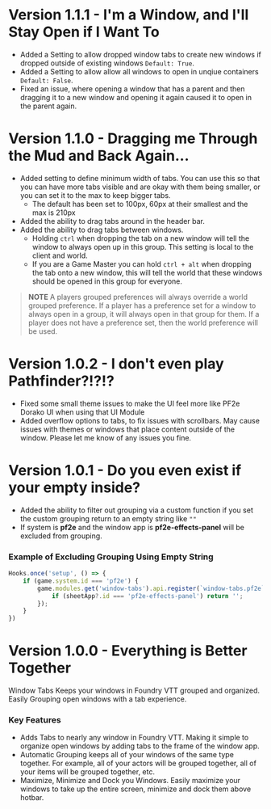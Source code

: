 # Version 1.1.1 - I'm a Window, and I'll Stay Open if I Want To
- Added a Setting to allow dropped window tabs to create new windows if dropped outside of existing windows `Default: True`.
- Added a Setting to allow allow all windows to open in unqiue containers `Default: False`.
- Fixed an issue, where opening a window that has a parent and then dragging it to a new window and opening it again caused it to open in the parent again.

# Version 1.1.0 - Dragging me Through the Mud and Back Again...
- Added setting to define minimum width of tabs. You can use this so that you can have more tabs visible and are okay with them being smaller, or you can set it to the max to keep bigger tabs.
  - The default has been set to 100px, 60px at their smallest and the max is 210px
- Added the ability to drag tabs around in the header bar.
- Added the ability to drag tabs between windows.
  - Holding `ctrl` when dropping the tab on a new window will tell the window to always open up in this group. This setting is local to the client and world.
  - If you are a Game Master you can hold `ctrl + alt` when dropping the tab onto a new window, this will tell the world that these windows should be opened in this group for everyone.

> **NOTE** A players grouped preferences will always override a world grouped preference. If a player has a preference set for a window to always open in a group, it will always open in that group for them. If a player does not have a preference set, then the world preference will be used.

# Version 1.0.2 - I don't even play Pathfinder?!?!?
- Fixed some small theme issues to make the UI feel more like PF2e Dorako UI when using that UI Module
- Added overflow options to tabs, to fix issues with scrollbars. May cause issues with themes or windows that place content outside of the window. Please let me know of any issues you fine.

# Version 1.0.1 - Do you even exist if your empty inside?
- Added the ability to filter out grouping via a custom function if you set the custom grouping return to an empty string like `""`
- If system is **pf2e** and the window app is **pf2e-effects-panel** will be excluded from grouping.

### Example of Excluding Grouping Using Empty String
```javascript
Hooks.once('setup', () => {
	if (game.system.id === 'pf2e') {
		game.modules.get('window-tabs').api.register(`window-tabs.pf2e`, (sheetApp) => {
			if (sheetApp?.id === 'pf2e-effects-panel') return '';
		});
	}
})
```

# Version 1.0.0 - Everything is Better Together
Window Tabs Keeps your windows in Foundry VTT grouped and organized. Easily Grouping open windows with a tab experience.

### Key Features
- Adds Tabs to nearly any window in Foundry VTT. Making it simple to organize open windows by adding tabs to the frame of the window app.
- Automatic Grouping keeps all of your windows of the same type together. For example, all of your actors will be grouped together, all of your items will be grouped together, etc.
- Maximize, Minimize and Dock you Windows. Easily maximize your windows to take up the entire screen, minimize and dock them above hotbar.